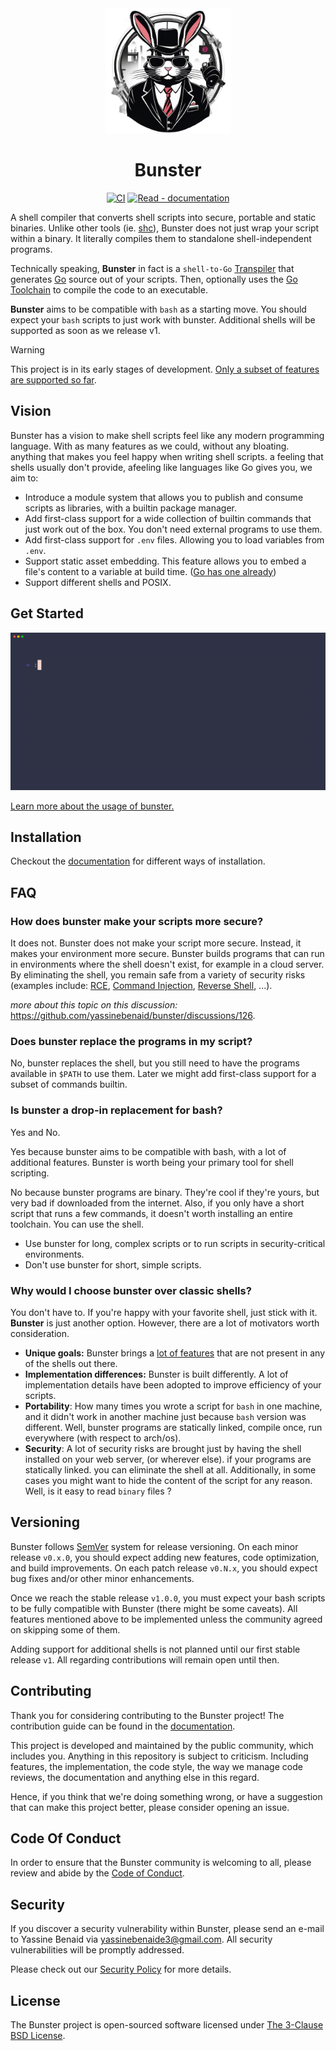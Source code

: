 <div align="center">
   <img width="200" src="./docs/public/logo.png"/>

# Bunster

</div>

<div align="center">

[![CI](https://github.com/yassinebenaid/bunster/actions/workflows/ci.yml/badge.svg)](https://github.com/yassinebenaid/bunster/actions/workflows/ci.yml)
[![Read - documentation](https://img.shields.io/badge/Read-documentation-9c2e5c)](https://bunster.netlify.app)

</div>

A shell compiler that converts shell scripts into secure, portable and static binaries. Unlike other tools (ie. [shc](https://github.com/neurobin/shc)), Bunster does not just wrap your script within a binary. It literally compiles them to standalone shell-independent programs.

Technically speaking, **Bunster** in fact is a `shell-to-Go` [Transpiler](https://en.wikipedia.org/wiki/Source-to-source_compiler) that generates [Go](https://go.dev) source out of your scripts. Then, optionally uses the [Go Toolchain](https://go.dev/dl) to compile the code to an executable.

**Bunster** aims to be compatible with `bash` as a starting move. You should expect your `bash` scripts to just work with bunster. Additional shells will be supported as soon as we release v1.

> [!WARNING]
> This project is in its early stages of development. [Only a subset of features are supported so far](https://bunster.netlify.app/supported-features.html).

## Vision

Bunster has a vision to make shell scripts feel like any modern programming language. With as many features as we could, without any bloating. anything that
makes you feel happy when writing shell scripts. a feeling that shells usually don't provide, afeeling like languages like Go gives you, we aim to:

- Introduce a module system that allows you to publish and consume scripts as libraries, with a builtin package manager.
- Add first-class support for a wide collection of builtin commands that just work out of the box. You don't need external programs to use them.
- Add first-class support for `.env` files. Allowing you to load variables from `.env`.
- Support static asset embedding. This feature allows you to embed a file's content to a variable at build time. ([Go has one already](https://pkg.go.dev/embed))
- Support different shells and POSIX.


## Get Started

<img src="./docs/public/bunster.gif"/>

[Learn more about the usage of bunster.](https://bunster.netlify.app)

## Installation

Checkout the [documentation](https://bunster.netlify.app/installation) for different ways of installation.

## FAQ
### How does bunster make your scripts more secure?
It does not. Bunster does not make your script more secure. Instead, it makes your environment more secure. Bunster builds programs that can run in environments where the shell doesn't exist, for example in a cloud server. By eliminating the shell, you remain safe from a variety of security risks (examples include: [RCE](https://www.invicti.com/learn/remote-code-execution-rce/), [Command Injection](https://www.imperva.com/learn/application-security/command-injection/#:~:text=Code%20injection%20is%20a%20generic,proper%20input%2Foutput%20data%20validation.), [Reverse Shell](https://www.wiz.io/academy/reverse-shell-attacks), ...).

_more about this topic on this discussion:_ https://github.com/yassinebenaid/bunster/discussions/126.

### Does bunster replace the programs in my script?
No, bunster replaces the shell, but you still need to have the programs available in `$PATH` to use them. Later we might add first-class support for a subset of commands builtin.

### Is bunster a drop-in replacement for bash?
Yes and No.

Yes because bunster aims to be compatible with bash, with a lot of additional features. Bunster is worth being your primary tool for shell scripting.

No because bunster programs are binary. They're cool if they're yours, but very bad if downloaded from the internet. Also, if you only have a short script that runs a few commands, it doesn't worth installing an entire toolchain. You can use the shell.

- Use bunster for long, complex scripts or to run scripts in security-critical environments.
- Don't use bunster for short, simple scripts.

### Why would I choose bunster over classic shells?
You don't have to. If you're happy with your favorite shell, just stick with it. **Bunster** is just another option. However, there are a lot of motivators worth consideration.

- **Unique goals:** Bunster brings a [lot of features](https://github.com/yassinebenaid/bunster/edit/update-readme/README.md#goals) that are not present in any of the shells out there.
- **Implementation differences:** Bunster is built differently. A lot of implementation details have been adopted to improve efficiency of your scripts.
- **Portability**: How many times you wrote a script for `bash` in one machine, and it didn't work in another machine just because `bash` version was different. Well, bunster programs are statically linked, compile once, run everywhere (with respect to arch/os).
- **Security**: A lot of security risks are brought just by having the shell installed on your web server, (or wherever else). if your programs are statically linked. you can eliminate the shell at all. Additionally, in some cases you might want to hide the content of the script for any reason. Well, is it easy to read `binary` files ?

## Versioning

Bunster follows [SemVer](https://semver.org/) system for release versioning. On each minor release `v0.x.0`, you should expect adding new features, code optimization, and build improvements. On each patch release `v0.N.x`, you should expect bug fixes and/or other minor enhancements.

Once we reach the stable release `v1.0.0`, you must expect your bash scripts to be fully compatible with Bunster (there might be some caveats). All features mentioned above to be implemented unless the community agreed on skipping some of them.

Adding support for additional shells is not planned until our first stable release `v1`. All regarding contributions will remain open until then.

## Contributing

Thank you for considering contributing to the Bunster project! The contribution guide can be found in the [documentation](https://bunster.netlify.app/contributing).

This project is developed and maintained by the public community, which includes you. Anything in this repository is subject to criticism. Including features, the implementation, the code style, the way we manage code reviews, the documentation and anything else in this regard.

Hence, if you think that we're doing something wrong, or have a suggestion that can make this project better, please consider opening an issue.

## Code Of Conduct

In order to ensure that the Bunster community is welcoming to all, please review and abide by the [Code of Conduct](https://github.com/yassinebenaid/bunster/tree/master/CODE_OF_CONDUCT.md).

## Security

If you discover a security vulnerability within Bunster, please send an e-mail to Yassine Benaid via yassinebenaide3@gmail.com. All security vulnerabilities will be promptly addressed.

Please check out our [Security Policy](https://github.com/yassinebenaid/bunster/tree/master/SECURITY.md) for more details.

## License

The Bunster project is open-sourced software licensed under [The 3-Clause BSD License](https://opensource.org/license/bsd-3-clause).
